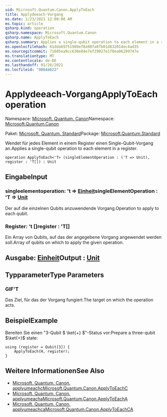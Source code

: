 ```yaml
---
uid: Microsoft.Quantum.Canon.ApplyToEach
title: Applydeeach-Vorgang
ms.date: 1/23/2021 12:00:00 AM
ms.topic: article
qsharp.kind: operation
qsharp.namespace: Microsoft.Quantum.Canon
qsharp.name: ApplyToEach
qsharp.summary: Applies a single-qubit operation to each element in a register.
ms.openlocfilehash: 61dda69751989ef8a98fa8fb01d832014ec4ad35
ms.sourcegitcommit: 71605ea9cc630e84e7ef29027e1f0ea06299747e
ms.translationtype: MT
ms.contentlocale: de-DE
ms.lasthandoff: 01/26/2021
ms.locfileid: "98844622"
---
```

# <a name="applytoeach-operation"></a><span data-ttu-id="1551d-102">Applydeeach-Vorgang</span><span class="sxs-lookup"><span data-stu-id="1551d-102">ApplyToEach operation</span></span>

<span data-ttu-id="1551d-103">Namespace: [Microsoft. Quantum. Canon](xref:Microsoft.Quantum.Canon)</span><span class="sxs-lookup"><span data-stu-id="1551d-103">Namespace: [Microsoft.Quantum.Canon](xref:Microsoft.Quantum.Canon)</span></span>

<span data-ttu-id="1551d-104">Paket: [Microsoft. Quantum. Standard](https://nuget.org/packages/Microsoft.Quantum.Standard)</span><span class="sxs-lookup"><span data-stu-id="1551d-104">Package: [Microsoft.Quantum.Standard](https://nuget.org/packages/Microsoft.Quantum.Standard)</span></span>


<span data-ttu-id="1551d-105">Wendet für jedes Element in einem Register einen Single-Qubit-Vorgang an.</span><span class="sxs-lookup"><span data-stu-id="1551d-105">Applies a single-qubit operation to each element in a register.</span></span>

```qsharp
operation ApplyToEach<'T> (singleElementOperation : ('T => Unit), register : 'T[]) : Unit
```


## <a name="input"></a><span data-ttu-id="1551d-106">Eingabe</span><span class="sxs-lookup"><span data-stu-id="1551d-106">Input</span></span>

### <a name="singleelementoperation--t--unit"></a><span data-ttu-id="1551d-107">singleelementoperation: 't => [Einheit](xref:microsoft.quantum.lang-ref.unit)</span><span class="sxs-lookup"><span data-stu-id="1551d-107">singleElementOperation : 'T => [Unit](xref:microsoft.quantum.lang-ref.unit)</span></span> 

<span data-ttu-id="1551d-108">Der auf die einzelnen Qubits anzuwendende Vorgang.</span><span class="sxs-lookup"><span data-stu-id="1551d-108">Operation to apply to each qubit.</span></span>


### <a name="register--t"></a><span data-ttu-id="1551d-109">Register: 't []</span><span class="sxs-lookup"><span data-stu-id="1551d-109">register : 'T[]</span></span>

<span data-ttu-id="1551d-110">Ein Array von Qubits, auf das der angegebene Vorgang angewendet werden soll.</span><span class="sxs-lookup"><span data-stu-id="1551d-110">Array of qubits on which to apply the given operation.</span></span>



## <a name="output--unit"></a><span data-ttu-id="1551d-111">Ausgabe: [Einheit](xref:microsoft.quantum.lang-ref.unit)</span><span class="sxs-lookup"><span data-stu-id="1551d-111">Output : [Unit](xref:microsoft.quantum.lang-ref.unit)</span></span>



## <a name="type-parameters"></a><span data-ttu-id="1551d-112">Typparameter</span><span class="sxs-lookup"><span data-stu-id="1551d-112">Type Parameters</span></span>

### <a name="t"></a><span data-ttu-id="1551d-113">GIF</span><span class="sxs-lookup"><span data-stu-id="1551d-113">'T</span></span>

<span data-ttu-id="1551d-114">Das Ziel, für das der Vorgang fungiert.</span><span class="sxs-lookup"><span data-stu-id="1551d-114">The target on which the operation acts.</span></span>

## <a name="example"></a><span data-ttu-id="1551d-115">Beispiel</span><span class="sxs-lookup"><span data-stu-id="1551d-115">Example</span></span>

<span data-ttu-id="1551d-116">Bereiten Sie einen "3-Qubit $ \ket{+} $"-Status vor:</span><span class="sxs-lookup"><span data-stu-id="1551d-116">Prepare a three-qubit $\ket{+}$ state:</span></span>

```qsharp
using (register = Qubit[3]) {
    ApplyToEach(H, register);
}
```

## <a name="see-also"></a><span data-ttu-id="1551d-117">Weitere Informationen</span><span class="sxs-lookup"><span data-stu-id="1551d-117">See Also</span></span>

- [<span data-ttu-id="1551d-118">Microsoft. Quantum. Canon. applyumeachc</span><span class="sxs-lookup"><span data-stu-id="1551d-118">Microsoft.Quantum.Canon.ApplyToEachC</span></span>](xref:Microsoft.Quantum.Canon.ApplyToEachC)
- [<span data-ttu-id="1551d-119">Microsoft. Quantum. Canon. applyumeacha</span><span class="sxs-lookup"><span data-stu-id="1551d-119">Microsoft.Quantum.Canon.ApplyToEachA</span></span>](xref:Microsoft.Quantum.Canon.ApplyToEachA)
- [<span data-ttu-id="1551d-120">Microsoft. Quantum. Canon. applyumeachca</span><span class="sxs-lookup"><span data-stu-id="1551d-120">Microsoft.Quantum.Canon.ApplyToEachCA</span></span>](xref:Microsoft.Quantum.Canon.ApplyToEachCA)